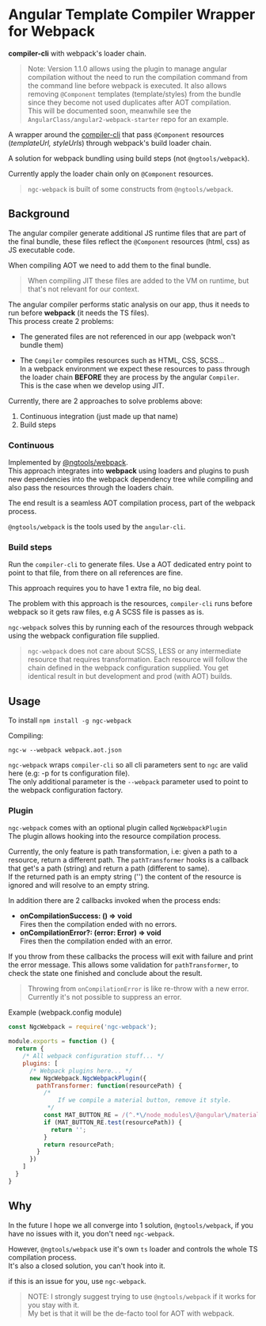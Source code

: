 # Angular Template Compiler Wrapper for Webpack

**compiler-cli** with webpack's loader chain.

> Note: Version 1.1.0 allows using the plugin to manage angular compilation without the
need to run the compilation command from the command line before webpack is executed.
It also allows removing `@Component` templates (template/styles) from the bundle since they 
become not used duplicates after AOT compilation.  
This will be documented soon, meanwhile see the `AngularClass/angular2-webpack-starter` repo for an example.


A wrapper around the [compiler-cli](https://github.com/angular/angular/tree/master/modules/%40angular/compiler-cli)
that pass `@Component` resources (*templateUrl, styleUrls*) through webpack's build loader chain.  

A solution for webpack bundling using build steps (not `@ngtools/webpack`).

Currently apply the loader chain only on `@Component` resources.

> `ngc-webpack` is built of some constructs from `@ngtools/webpack`.

## Background
The angular compiler generate additional JS runtime files that are part of the final bundle, these files reflect the `@Component` resources (html, css) as JS executable code.

When compiling AOT we need to add them to the final bundle.
> When compiling JIT these files are added to the VM on runtime, but that's not relevant for our context.


The angular compiler performs static analysis on our app, thus it needs to run before **webpack** (it needs the TS files).    
This process create 2 problems:

  - The generated files are not referenced in our app (webpack won't bundle them)
  
  - The `Compiler` compiles resources such as HTML, CSS, SCSS...  
 In a webpack environment we expect these resources to pass through the loader chain **BEFORE** they are process by the angular `Compiler`.  
 This is the case when we develop using JIT.
  


Currently, there are 2 approaches to solve problems above: 

  1. Continuous integration (just made up that name)
  2. Build steps
  
### Continuous
Implemented by [@ngtools/webpack](https://github.com/angular/angular-cli/tree/master/packages/%40ngtools/webpack).  
This approach integrates into **webpack** using loaders and plugins to push new dependencies into the
webpack dependency tree while compiling and also pass the resources through the loaders chain.

The end result is a seamless AOT compilation process, part of the webpack process.

`@ngtools/webpack` is the tools used by the `angular-cli`.

### Build steps
Run the `compiler-cli` to generate files.
Use a AOT dedicated entry point to point to that file, from there on all references are fine.

This approach requires you to have 1 extra file, no big deal.

The problem with this approach is the resources, `compiler-cli` runs before webpack so it gets raw files, e.g A SCSS file is passes as is.

`ngc-webpack` solves this by running each of the resources through webpack using the webpack configuration file supplied.

> `ngc-webpack` does not care about SCSS, LESS or any intermediate resource that requires transformation. Each resource will follow the chain defined in the webpack configuration supplied. You get identical result in but development and prod (with AOT) builds.

## Usage
To install `npm install -g ngc-webpack`

Compiling:
```
ngc-w --webpack webpack.aot.json
```

`ngc-webpack` wraps `compiler-cli` so all cli parameters sent to `ngc` are valid here (e.g: -p for ts configuration file).  
The only additional parameter is the `--webpack` parameter used to point to the webpack configuration factory.

### Plugin
`ngc-webpack` comes with an optional plugin called `NgcWebpackPlugin`  
The plugin allows hooking into the resource compilation process.

Currently, the only feature is path transformation, i.e: given a path to a resource, return a different path.
The `pathTransformer` hooks is a callback that get's a path (string) and return a path (different to same).  
If the returned path is an empty string ('') the content of the resource is ignored and will resolve to an empty string.

In addition there are 2 callbacks invoked when the process ends:  
  - **onCompilationSuccess: () => void**  
  Fires then the compilation ended with no errors.
  - **onCompilationError?: (error: Error) => void**  
  Fires then the compilation ended with an error.
  
If you throw from these callbacks the process will exit with failure and print the error message.
This allows some validation for `pathTransformer`, to check the state one finished and conclude about the result.

> Throwing from `onCompilationError` is like re-throw with a new error.  
Currently it's not possible to suppress an error.

Example (webpack.config module)
```js
const NgcWebpack = require('ngc-webpack');

module.exports = function () {
  return {
    /* All webpack configuration stuff... */
    plugins: [
      /* Webpack plugins here... */
      new NgcWebpack.NgcWebpackPlugin({
        pathTransformer: function(resourcePath) {
          /*
              If we compile a material button, remove it style.
           */
          const MAT_BUTTON_RE = /(^.*\/node_modules\/@angular\/material\/button\/button\.css$)/;
          if (MAT_BUTTON_RE.test(resourcePath)) {
            return '';
          }
          return resourcePath;
        }
      })
    ]
  }
}
```

## Why
In the future I hope we all converge into 1 solution, `@ngtools/webpack`, if you have no issues with it, you don't need `ngc-webpack`.

However, `@ngtools/webpack` use it's own `ts` loader and controls the whole TS compilation process.  
It's also a closed solution, you can't hook into it.

if this is an issue for you, use `ngc-webpack`.

> NOTE: I strongly suggest trying to use `@ngtools/webpack` if it works for you stay with it.  
My bet is that it will be the de-facto tool for AOT with webpack.
